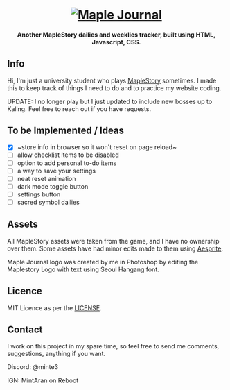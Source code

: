 <h1 align="center">
    <br>
    <a href="https://mtran-code.github.io/maplejournal/"><img src="https://mtran-code.github.io/maplejournal/assets/logo.png" alt="Maple Journal"></a>
</h1>
<h4 align="center">Another MapleStory dailies and weeklies tracker, built using HTML, Javascript, CSS.</h4>

## Info

Hi, I'm just a university student who plays [MapleStory](https://maplestory.nexon.net/) sometimes. I made this to keep track of things I need to do and to practice my website coding.

UPDATE: I no longer play but I just updated to include new bosses up to Kaling. Feel free to reach out if you have requests.


## To be Implemented / Ideas
- [x] ~store info in browser so it won't reset on page reload~
- [ ] allow checklist items to be disabled
- [ ] option to add personal to-do items
- [ ] a way to save your settings
- [ ] neat reset animation
- [ ] dark mode toggle button
- [ ] settings button
- [ ] sacred symbol dailies

## Assets
All MapleStory assets were taken from the game, and I have no ownership over them.
Some assets have had minor edits made to them using [Aesprite](https://www.aseprite.org/).

Maple Journal logo was created by me in Photoshop by editing the Maplestory Logo with text using Seoul Hangang font.

## Licence
MIT Licence as per the [LICENSE](LICENSE).

## Contact
I work on this project in my spare time, so feel free to send me comments, suggestions, anything if you want.

Discord: @minte3

IGN: MintAran on Reboot
